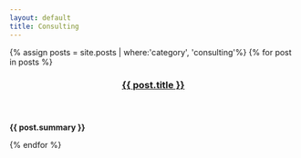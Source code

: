 ```yaml
---
layout: default
title: Consulting
---
```


<div id="main">
  {% assign posts = site.posts | where:'category', 'consulting'%}
  {% for post in posts %}
    <section>
      <header>
	<h3><a href="{{ post.url }}">{{ post.title }}</a></h3>
      </header>
      <content>
	<p><strong>{{ post.summary }}</strong></p>
      </content>
    </section>
  {% endfor %}
</div>
